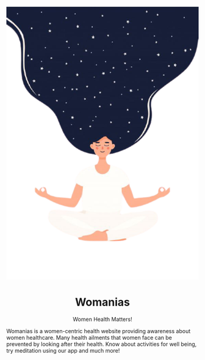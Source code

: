 <p align="center">
 <img src="HealthiHer/img/appimg.png" width="660px">
</p>
<h1 align="center">
	Womanias
</h1>

<p align="center">
Women Health Matters!
</p>

Womanias is a women-centric health website providing awareness about women healthcare. Many health ailments that women face can be prevented by looking after their health. Know about activities for well being, try meditation using our app and much more!
